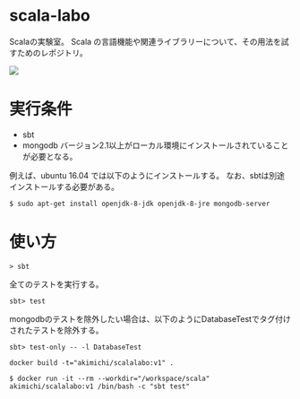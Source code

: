 scala-labo
==========

Scalaの実験室。
Scala の言語機能や関連ライブラリーについて、その用法を試すためのレポジトリ。



![](https://raw.github.com/wiki/akimichi/scala-labo/images/screenshot.png)


# 実行条件

* sbt 
* mongodb
  バージョン2.1以上がローカル環境にインストールされていることが必要となる。

例えば、ubuntu 16.04 では以下のようにインストールする。
なお、sbtは別途インストールする必要がある。

~~~
$ sudo apt-get install openjdk-8-jdk openjdk-8-jre mongodb-server  
~~~


# 使い方 

~~~
> sbt
~~~

全てのテストを実行する。

~~~
sbt> test
~~~

mongodbのテストを除外したい場合は、以下のようにDatabaseTestでタグ付けされたテストを除外する。

~~~
sbt> test-only -- -l DatabaseTest
~~~

~~~
docker build -t="akimichi/scalalabo:v1" .
~~~



~~~
$ docker run -it --rm --workdir="/workspace/scala" akimichi/scalalabo:v1 /bin/bash -c "sbt test"
~~~
